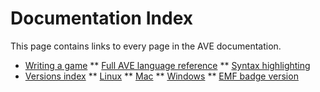 Documentation Index
===================
This page contains links to every page in the AVE documentation.

* [Writing a game](/docs/guide.md)
** [Full AVE language reference](/docs/language_reference.md)
** [Syntax highlighting](/doc/syntax_highlight.md)
* [Versions index](/docs/versions.md)
** [Linux](/docs/linux.md)
** [Mac](/docs/mac.md)
** [Windows](/docs/windows.md)
** [EMF badge version](/docs/emf.md)
